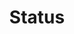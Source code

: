 ---
layout: pattern.njk
tags: 
    - lean_components_it
key: status-lean_it
title: Status
parent: lean_components_it
image: lean/overview/status.webp
keywords: status, valid, invalid, warning
order: 250
availablelanguages: 
    - de
    - en
---